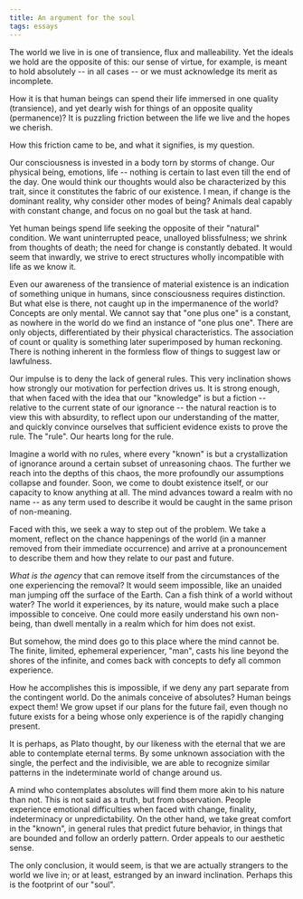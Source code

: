 ```yaml
---
title: An argument for the soul
tags: essays
---
```


The world we live in is one of transience, flux and malleability.  Yet
the ideals we hold are the opposite of this: our sense of virtue, for
example, is meant to hold absolutely -- in all cases -- or we must
acknowledge its merit as incomplete.

How it is that human beings can spend their life immersed in one quality
(transience), and yet dearly wish for things of an opposite quality
(permanence)?  It is puzzling friction between the life we live and the
hopes we cherish.

How this friction came to be, and what it signifies, is my question.

Our consciousness is invested in a body torn by storms of change.  Our
physical being, emotions, life -- nothing is certain to last even till
the end of the day.  One would think our thoughts would also be
characterized by this trait, since it constitutes the fabric of our
existence.  I mean, if change is the dominant reality, why consider
other modes of being?  Animals deal capably with constant change, and
focus on no goal but the task at hand.

Yet human beings spend life seeking the opposite of their "natural"
condition.  We want uninterrupted peace, unalloyed blissfulness; we
shrink from thoughts of death; the need for change is constantly
debated.  It would seem that inwardly, we strive to erect structures
wholly incompatible with life as we know it.

Even our awareness of the transience of material existence is an
indication of something unique in humans, since consciousness requires
distinction.  But what else is there, not caught up in the impermanence
of the world?  Concepts are only mental.  We cannot say that "one plus
one" is a constant, as nowhere in the world do we find an instance of
"one plus one".  There are only objects, differentiated by their
physical characteristics.  The association of count or quality is
something later superimposed by human reckoning.  There is nothing
inherent in the formless flow of things to suggest law or lawfulness.

Our impulse is to deny the lack of general rules.  This very inclination
shows how strongly our motivation for perfection drives us.  It is
strong enough, that when faced with the idea that our "knowledge" is but
a fiction -- relative to the current state of our ignorance -- the
natural reaction is to view this with absurdity, to reflect upon our
understanding of the matter, and quickly convince ourselves that
sufficient evidence exists to prove the rule.  The "rule".  Our hearts
long for the rule.

Imagine a world with no rules, where every "known" is but a
crystallization of ignorance around a certain subset of unreasoning
chaos.  The further we reach into the depths of this chaos, the more
profoundly our assumptions collapse and founder.  Soon, we come to doubt
existence itself, or our capacity to know anything at all.  The mind
advances toward a realm with no name -- as any term used to describe it
would be caught in the same prison of non-meaning.

Faced with this, we seek a way to step out of the problem.  We take a
moment, reflect on the chance happenings of the world (in a manner
removed from their immediate occurrence) and arrive at a pronouncement
to describe them and how they relate to our past and future.

*What is the agency* that can remove itself from the circumstances of the
one experiencing the removal?  It would seem impossible, like an unaided
man jumping off the surface of the Earth.  Can a fish think of a world
without water?  The world it experiences, by its nature, would make such
a place impossible to conceive.  One could more easily understand his
own non-being, than dwell mentally in a realm which for him does not
exist.

But somehow, the mind does go to this place where the mind cannot be.
The finite, limited, ephemeral experiencer, "man", casts his line beyond
the shores of the infinite, and comes back with concepts to defy all
common experience.

How he accomplishes this is impossible, if we deny any part separate
from the contingent world.  Do the animals conceive of absolutes?  Human
beings expect them!  We grow upset if our plans for the future fail,
even though no future exists for a being whose only experience is of the
rapidly changing present.

It is perhaps, as Plato thought, by our likeness with the eternal that
we are able to contemplate eternal terms.  By some unknown association
with the single, the perfect and the indivisible, we are able to
recognize similar patterns in the indeterminate world of change around
us.

A mind who contemplates absolutes will find them more akin to his nature
than not.  This is not said as a truth, but from observation.  People
experience emotional difficulties when faced with change, finality,
indeterminacy or unpredictability.  On the other hand, we take great
comfort in the "known", in general rules that predict future behavior,
in things that are bounded and follow an orderly pattern.  Order appeals
to our aesthetic sense.

The only conclusion, it would seem, is that we are actually strangers to
the world we live in; or at least, estranged by an inward inclination.
Perhaps this is the footprint of our "soul".


